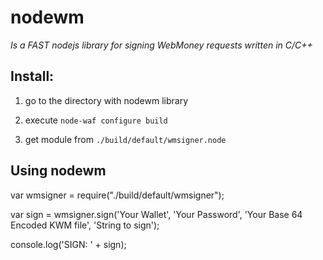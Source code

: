 # nodewm
*Is a FAST nodejs library for signing WebMoney requests written in C/C++*

## Install:
1) go to the directory with nodewm library

2) execute `node-waf configure build`

3) get module from `./build/default/wmsigner.node`

## Using nodewm

var wmsigner = require("./build/default/wmsigner");

var sign = wmsigner.sign('Your Wallet', 'Your Password', 'Your Base 64 Encoded KWM file', 'String to sign');

console.log('SIGN: ' + sign);
